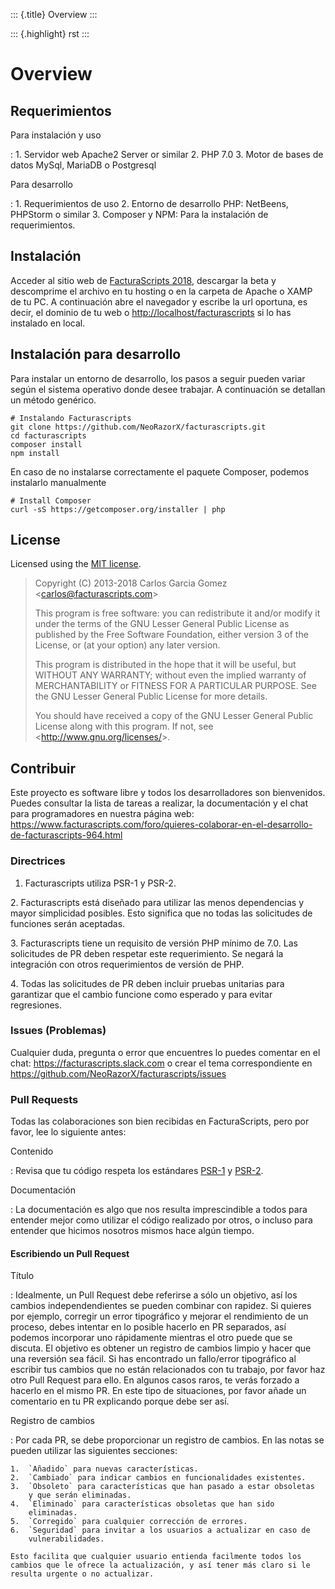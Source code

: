 ::: {.title}
Overview
:::

::: {.highlight}
rst
:::

Overview
========

Requerimientos
--------------

Para instalación y uso

:   1.  Servidor web Apache2 Server or similar
    2.  PHP 7.0
    3.  Motor de bases de datos MySql, MariaDB o Postgresql

Para desarrollo

:   1.  Requerimientos de uso
    2.  Entorno de desarrollo PHP: NetBeens, PHPStorm o similar
    3.  Composer y NPM: Para la instalación de requerimientos.

Instalación
-----------

Acceder al sitio web de [FacturaScripts
2018](http://https://beta.facturascripts.com/descargar), descargar la
beta y descomprime el archivo en tu hosting o en la carpeta de Apache o
XAMP de tu PC. A continuación abre el navegador y escribe la url
oportuna, es decir, el dominio de tu web o
<http://localhost/facturascripts> si lo has instalado en local.

Instalación para desarrollo
---------------------------

Para instalar un entorno de desarrollo, los pasos a seguir pueden variar
según el sistema operativo donde desee trabajar. A continuación se
detallan un método genérico.

``` {.sourceCode .bash}
# Instalando Facturascripts
git clone https://github.com/NeoRazorX/facturascripts.git
cd facturascripts
composer install
npm install
```

En caso de no instalarse correctamente el paquete Composer, podemos
instalarlo manualmente

``` {.sourceCode .bash}
# Install Composer
curl -sS https://getcomposer.org/installer | php
```

License
-------

Licensed using the [MIT license](http://opensource.org/licenses/MIT).

> Copyright (C) 2013-2018 Carlos Garcia Gomez
> \<<carlos@facturascripts.com>\>
>
> This program is free software: you can redistribute it and/or modify
> it under the terms of the GNU Lesser General Public License as
> published by the Free Software Foundation, either version 3 of the
> License, or (at your option) any later version.
>
> This program is distributed in the hope that it will be useful, but
> WITHOUT ANY WARRANTY; without even the implied warranty of
> MERCHANTABILITY or FITNESS FOR A PARTICULAR PURPOSE. See the GNU
> Lesser General Public License for more details.
>
> You should have received a copy of the GNU Lesser General Public
> License along with this program. If not, see
> \<<http://www.gnu.org/licenses/>\>.

Contribuir
----------

Este proyecto es software libre y todos los desarrolladores son
bienvenidos. Puedes consultar la lista de tareas a realizar, la
documentación y el chat para programadores en nuestra página web:
<https://www.facturascripts.com/foro/quieres-colaborar-en-el-desarrollo-de-facturascripts-964.html>

### Directrices

1.  Facturascripts utiliza PSR-1 y PSR-2.

2\. Facturascripts está diseñado para utilizar las menos dependencias y
mayor simplicidad posibles. Esto significa que no todas las solicitudes
de funciones serán aceptadas.

3\. Facturascripts tiene un requisito de versión PHP mínimo de 7.0. Las
solicitudes de PR deben respetar este requerimiento. Se negará la
integración con otros requerimientos de versión de PHP.

4\. Todas las solicitudes de PR deben incluir pruebas unitarias para
garantizar que el cambio funcione como esperado y para evitar
regresiones.

### Issues (Problemas)

Cualquier duda, pregunta o error que encuentres lo puedes comentar en el
chat: <https://facturascripts.slack.com> o crear el tema correspondiente
en <https://github.com/NeoRazorX/facturascripts/issues>

### Pull Requests

Todas las colaboraciones son bien recibidas en FacturaScripts, pero por
favor, lee lo siguiente antes:

Contenido

:   Revisa que tu código respeta los estándares
    [PSR-1](http://www.php-fig.org/psr/psr-1) y
    [PSR-2](http://www.php-fig.org/psr/psr-2).

Documentación

:   La documentación es algo que nos resulta imprescindible a todos para
    entender mejor como utilizar el código realizado por otros, o
    incluso para entender que hicimos nosotros mismos hace algún tiempo.

#### Escribiendo un Pull Request

Título

:   Idealmente, un Pull Request debe referirse a sólo un objetivo, así
    los cambios independendientes se pueden combinar con rapidez. Si
    quieres por ejemplo, corregir un error tipográfico y mejorar el
    rendimiento de un proceso, debes intentar en lo posible hacerlo en
    PR separados, así podemos incorporar uno rápidamente mientras el
    otro puede que se discuta. El objetivo es obtener un registro de
    cambios limpio y hacer que una reversión sea fácil. Si has
    encontrado un fallo/error tipográfico al escribir tus cambios que no
    están relacionados con tu trabajo, por favor haz otro Pull Request
    para ello. En algunos casos raros, te verás forzado a hacerlo en el
    mismo PR. En este tipo de situaciones, por favor añade un comentario
    en tu PR explicando porque debe ser así.

Registro de cambios

:   Por cada PR, se debe proporcionar un registro de cambios. En las
    notas se pueden utilizar las siguientes secciones:

    1.  `Añadido` para nuevas características.
    2.  `Cambiado` para indicar cambios en funcionalidades existentes.
    3.  `Obsoleto` para características que han pasado a estar obsoletas
        y que serán eliminadas.
    4.  `Eliminado` para características obsoletas que han sido
        eliminadas.
    5.  `Corregido` para cualquier corrección de errores.
    6.  `Seguridad` para invitar a los usuarios a actualizar en caso de
        vulnerabilidades.

    Esto facilita que cualquier usuario entienda facilmente todos los
    cambios que le ofrece la actualización, y así tener más claro si le
    resulta urgente o no actualizar.
